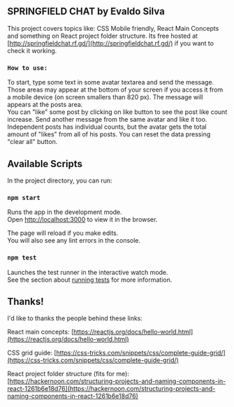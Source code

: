 ## SPRINGFIELD CHAT by Evaldo Silva

This project covers topics like: CSS Mobile friendly, React Main Concepts and something on React project folder structure. Its free hosted at [http://springfieldchat.rf.gd/](http://springfieldchat.rf.gd/) if you want to check it working.

### `How to use:`

To start, type some text in some avatar textarea and send the message. Those areas may appear at the bottom of your screen if you access it from a mobile device (on screen smallers than 820 px). The message will appears at the posts area.
<br>
You can "like" some post by clicking on like button to see the post like count increase. Send another message from the same avatar and like it too. Independent posts has individual counts, but the avatar gets the total amount of "likes" from all of his posts. You can reset the data pressing "clear all" button.

## Available Scripts

In the project directory, you can run:

### `npm start`

Runs the app in the development mode.<br>
Open [http://localhost:3000](http://localhost:3000) to view it in the browser.

The page will reload if you make edits.<br>
You will also see any lint errors in the console.

### `npm test`

Launches the test runner in the interactive watch mode.<br>
See the section about [running tests](https://facebook.github.io/create-react-app/docs/running-tests) for more information.

## Thanks!

I'd like to thanks the people behind these links:

React main concepts: [https://reactjs.org/docs/hello-world.html](https://reactjs.org/docs/hello-world.html)

CSS grid guide: [https://css-tricks.com/snippets/css/complete-guide-grid/](https://css-tricks.com/snippets/css/complete-guide-grid/)

React project folder structure (fits for me): [https://hackernoon.com/structuring-projects-and-naming-components-in-react-1261b6e18d76](https://hackernoon.com/structuring-projects-and-naming-components-in-react-1261b6e18d76)
